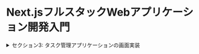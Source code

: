 # Next.jsフルスタックWebアプリケーション開発入門
<details>
<summary> セクション3: タスク管理アプリケーションの画面実装 </summary>

| NO | 内容 |
| ---- | ---- |
| 20. | コースで作成するアプリケーションのデモ |
| 21. | プロジェクトのセットアップ |
<!-- | 22. | 共通レイアウトの作成 |
| 23. | サイドメニューの実装 Part1 |
| 24. | |
| 25. | |
| 26. | |
| 27. | |
| 28. | |
| 29. | |
| 30. | |
| 31. | |
| 32. | | -->

</details>
